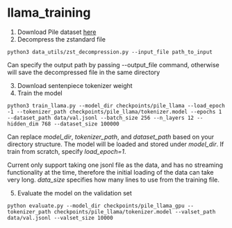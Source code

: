 # llama_training
1. Download Pile dataset [here](https://the-eye.eu/public/AI/pile/train/)
2. Decompress the zstandard file
```python3
python3 data_utils/zst_decompression.py --input_file path_to_input
```
 Can specify the output path by passing --output_file command, otherwise will save the decompressed file in the same directory

3. Download sentenpiece tokenizer weight
4. Train the model
 ```python3
python3 train_llama.py --model_dir checkpoints/pile_llama --load_epoch -1 --tokenizer_path checkpoints/pile_llama/tokenizer.model --epochs 1 --dataset_path data/val.jsonl --batch_size 256 --n_layers 12 --hidden_dim 768 --dataset_size 100000
```
Can replace *model_dir*, *tokenizer_path*, and *dataset_path* based on your directory structure. The model will be loaded and stored under *model_dir*. If train from scratch, specify *load_epoch=1*. 

Current only support taking one jsonl file as the data, and has no streaming functionality at the time, therefore the initial loading of the data can take very long. *data_size* specifies how many lines to use from the training file.

5. Evaluate the model on the validation set
```python3
python evaluate.py --model_dir checkpoints/pile_llama_gpu --tokenizer_path checkpoints/pile_llama/tokenizer.model --valset_path data/val.jsonl --valset_size 10000
